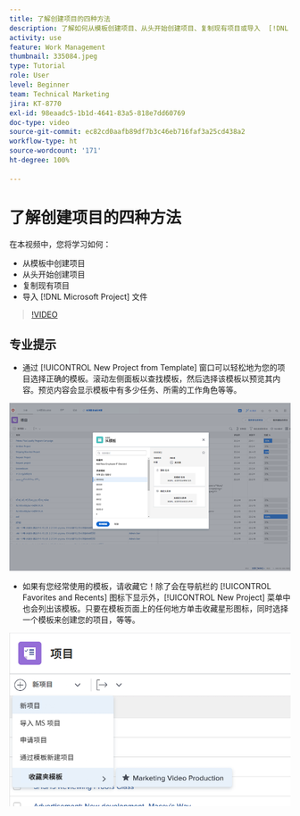 ```yaml
---
title: 了解创建项目的四种方法
description: 了解如何从模板创建项目、从头开始创建项目、复制现有项目或导入  [!DNL Microsoft Project]  文件。
activity: use
feature: Work Management
thumbnail: 335084.jpeg
type: Tutorial
role: User
level: Beginner
team: Technical Marketing
jira: KT-8770
exl-id: 98eaadc5-1b1d-4641-83a5-818e7dd60769
doc-type: video
source-git-commit: ec82cd0aafb89df7b3c46eb716faf3a25cd438a2
workflow-type: ht
source-wordcount: '171'
ht-degree: 100%

---
```


# 了解创建项目的四种方法

在本视频中，您将学习如何：

* 从模板中创建项目
* 从头开始创建项目
* 复制现有项目
* 导入 [!DNL Microsoft Project] 文件

>[!VIDEO](https://video.tv.adobe.com/v/335084/?quality=12&learn=on)

## 专业提示

* 通过 [!UICONTROL New Project from Template] 窗口可以轻松地为您的项目选择正确的模板。滚动左侧面板以查找模板，然后选择该模板以预览其内容。预览内容会显示模板中有多少任务、所需的工作角色等等。

![[!UICONTROL New Project from Template] 窗口](assets/planner-fund-new-project-from-template-window.png)

* 如果有您经常使用的模板，请收藏它！除了会在导航栏的 [!UICONTROL Favorites and Recents] 图标下显示外，[!UICONTROL New Project] 菜单中也会列出该模板。只要在模板页面上的任何地方单击收藏星形图标，同时选择一个模板来创建您的项目，等等。

![[!UICONTROL Favorite templates] 列表，位于 [!UICONTROL New Project] 按钮下](assets/planner-fund-template-favorites.png)

<!---
learn more:
create a project using a template
create a project
copy a project
import a project from Microsoft Project
--->
